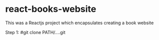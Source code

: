 # react-books-website

This was a Reactjs project which encapsulates creating a book website

Step 1:
#git clone PATH/....git
